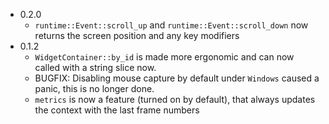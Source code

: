 * 0.2.0
    * `runtime::Event::scroll_up` and `runtime::Event::scroll_down` now returns
      the screen position and any key modifiers
* 0.1.2
    * `WidgetContainer::by_id` is made more ergonomic and can now called with a
      string slice now.
    * BUGFIX: Disabling mouse capture by default under `Windows` caused a panic,
      this is no longer done.
    * `metrics` is now a feature (turned on by default), that always updates the
      context with the last frame numbers
